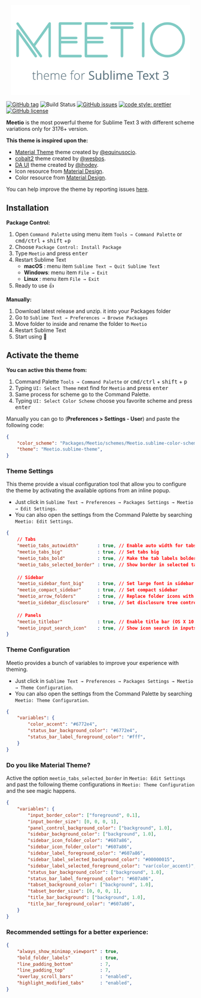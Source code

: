 <p align="center"><img src="public/meetio.png" width="480"/></p>

[![GitHub tag](https://img.shields.io/github/release/mauroreisvieira/meetio.svg?style=for-the-badge)](https://github.com/mauroreisvieira/meetio/releases)
![Build Status](https://img.shields.io/travis/mauroreisvieira/meetio/master.svg?style=for-the-badge)
[![GitHub issues](https://img.shields.io/github/issues/mauroreisvieira/meetio.svg?style=for-the-badge)](https://github.com/mauroreisvieira/meetio/issues)
[![code style: prettier](https://img.shields.io/badge/code_style-prettier-ff69b4.svg?style=for-the-badge)](https://github.com/prettier/prettier)
[![GitHub license](https://img.shields.io/badge/license-MIT-blue.svg?style=for-the-badge)](https://github.com/mauroreisvieira/meetio/blob/master/LICENSE)

**Meetio** is the most powerful theme for Sublime Text 3 with different scheme variations only for 3176+ version.

**This theme is inspired upon the:**

* [Material Theme](https://github.com/equinusocio/material-theme) theme created by [@equinusocio](https://github.com/equinusocio).
* [cobalt2](https://github.com/wesbos/cobalt2) theme created by [@wesbos](https://github.com/wesbos).
* [DA UI](https://github.com/ihodev/sublime-da-ui) theme created by [@ihodev](https://github.com/ihodev).
* Icon resource from [Material Design](https://material.io/tools/icons/).
* Color resource from [Material Design](https://material.io/design/color/the-color-system.html#tools-for-picking-colors).

You can help improve the theme by reporting issues [here](https://github.com/mauroreisvieira/meetio/issues).

## Installation

**Package Control:**

1. Open `Command Palette` using menu item `Tools → Command Palette` or <kbd>cmd/ctrl</kbd> + <kbd>shift</kbd> +<kbd>p</kbd>
2. Choose `Package Control: Install Package`
3. Type `Meetio` and press <kbd>enter</kbd>
4. Restart Sublime Text
    * **macOS** : menu item `Sublime Text → Quit Sublime Text`
    * **Windows**: menu item `File → Exit`
    * **Linux** : menu item `File → Exit`
5. Ready to use 👍

**Manually:**

1. Download latest release and unzip. it into your Packages folder
2. Go to `Sublime Text → Preferences → Browse Packages`
3. Move folder to inside and rename the folder to `Meetio`
4. Restart Sublime Text
5. Start using 🏁


## Activate the theme

**You can active this theme from:**

1. Command Palette `Tools → Command Palette` or <kbd>cmd/ctrl</kbd> + <kbd>shift</kbd> + <kbd>p</kbd>
2. Typing `UI: Select Theme` next find for `Meetio` and press <kbd>enter</kbd>
3. Same process for scheme go to the Command Palette.
4. Typing `UI: Select Color Scheme` choose you favorite scheme and press <kbd>enter</kbd>

Manually you can go to (**Preferences > Settings - User**) and paste the following code:

```json
{
    "color_scheme": "Packages/Meetio/schemes/Meetio.sublime-color-scheme",
    "theme": "Meetio.sublime-theme",
}
```

### Theme Settings
This theme provide a visual configuration tool that allow you to configure the theme by activating the available options from an inline popup.

* Just click in `Sublime Text → Preferences → Packages Settings → Meetio → Edit Settings`.
* You can also open the settings from the Command Palette by searching `Meetio: Edit Settings`.

```json
{
    // Tabs
    "meetio_tabs_autowidth"       : true, // Enable auto width for tabs
    "meetio_tabs_big"             : true, // Set tabs big
    "meetio_tabs_bold"            : true, // Make the tab labels bolder only in selected
    "meetio_tabs_selected_border" : true, // Show border in selected tab

    // Sidebar
    "meetio_sidebar_font_big"     : true, // Set large font in sidebar
    "meetio_compact_sidebar"      : true, // Set compact sidebar
    "meetio_arrow_folders"        : true, // Replace folder icons with arrows
    "meetio_sidebar_disclosure"   : true, // Set disclosure tree controls

    // Panels
    "meetio_titlebar"             : true, // Enable title bar (OS X 10.10+)
    "meetio_input_search_icon"    : true, // Show icon search in inputs
}
```

### Theme Configuration
Meetio provides a bunch of variables to improve your experience with theming.

* Just click in `Sublime Text → Preferences → Packages Settings → Meetio → Theme Configuration`.
* You can also open the settings from the Command Palette by searching `Meetio: Theme Configuration`.

```json
{
    "variables": {
        "color_accent": "#6772e4",
        "status_bar_background_color": "#6772e4",
        "status_bar_label_foreground_color": "#fff",
    }
}
```

### Do you like Material Theme?
Active the option `meetio_tabs_selected_border` in `Meetio: Edit Settings` and past the following theme configurations in `Meetio: Theme Configuration` and the see magic happens.

```json
{
    "variables": {
        "input_border_color": ["foreground", 0.1],
        "input_border_size": [0, 0, 0, 1],
        "panel_control_background_color": ["background", 1.0],
        "sidebar_background_color": ["background", 1.0],
        "sidebar_icon_folder_color": "#607a86",
        "sidebar_icon_folder_color": "#607a86",
        "sidebar_label_foreground_color": "#607a86",
        "sidebar_label_selected_background_color": "#00000015",
        "sidebar_label_selected_foreground_color": "var(color_accent)",
        "status_bar_background_color": ["background", 1.0],
        "status_bar_label_foreground_color": "#607a86",
        "tabset_background_color": ["background", 1.0],
        "tabset_border_size": [0, 0, 0, 1],
        "title_bar_background": ["background", 1.0],
        "title_bar_foreground_color": "#607a86",
    }
}
```

### Recommended settings for a better experience:

```json
{
    "always_show_minimap_viewport" : true,
    "bold_folder_labels"           : true,
    "line_padding_bottom"          : 7,
    "line_padding_top"             : 7,
    "overlay_scroll_bars"          : "enabled",
    "highlight_modified_tabs"      : "enabled",
}
```
